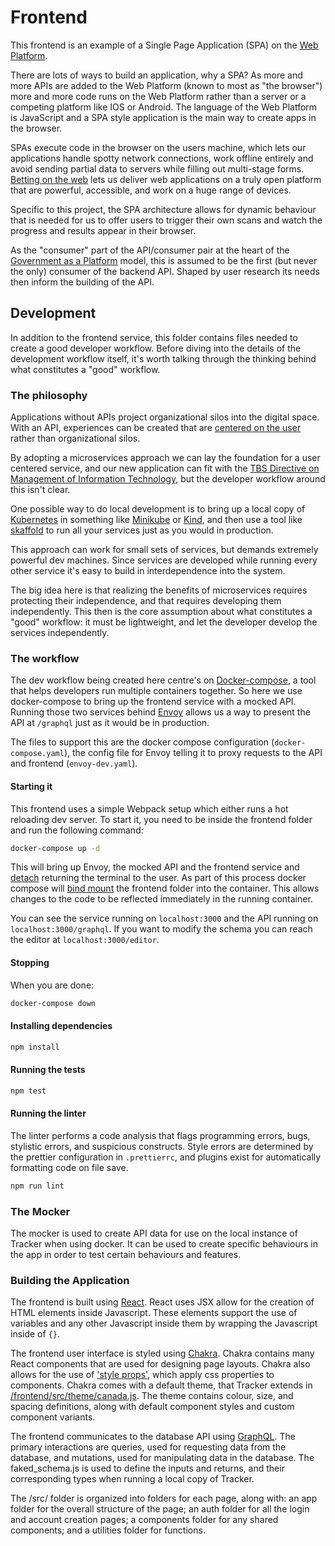 # Frontend

This frontend is an example of a Single Page Application (SPA) on the [Web Platform](https://platform.html5.org).

There are lots of ways to build an application, why a SPA? As more and more APIs are added to the Web Platform (known to most as "the browser") more and more code runs on the Web Platform rather than a server or a competing platform like IOS or Android.
The language of the Web Platform is JavaScript and a SPA style application is the main way to create apps in the browser.

SPAs execute code in the browser on the users machine, which lets our applications handle spotty network connections, work offline entirely and avoid sending partial data to servers while filling out multi-stage forms.
[Betting on the web](https://joreteg.com/blog/betting-on-the-web) lets us deliver web applications on a truly open platform that are powerful, accessible, and work on a huge range of devices.

Specific to this project, the SPA architecture allows for dynamic behaviour that is needed for us to offer users to trigger their own scans and watch the progress and results appear in their browser.

As the "consumer" part of the API/consumer pair at the heart of the [Government as a Platform](https://medium.com/digitalhks/government-as-a-platform-the-hard-problems-part-1-introduction-b57269bcdc6f) model, this is assumed to be the first (but never the only) consumer of the backend API.
Shaped by user research its needs then inform the building of the API.

## Development

In addition to the frontend service, this folder contains files needed to create a good developer workflow.
Before diving into the details of the development workflow itself, it's worth talking through the thinking behind what constitutes a "good" workflow.

### The philosophy

Applications without APIs project organizational silos into the digital space.
With an API, experiences can be created that are [centered on the user](https://www.publictechnology.net/articles/features/interview-singapore%E2%80%99s-digital-chief-redesigning-government-around-%E2%80%98moments-life%E2%80%99) rather than organizational silos.

By adopting a microservices approach we can lay the foundation for a user centered service, and our new application can fit with the [TBS Directive on Management of Information Technology](https://www.tbs-sct.gc.ca/pol/doc-eng.aspx?id=15249#claD.2.2.4), but the developer workflow around this isn't clear.

One possible way to do local development is to bring up a local copy of [Kubernetes](https://kubernetes.io/) in something like [Minikube](https://minikube.sigs.k8s.io/) or [Kind](https://kind.sigs.k8s.io/), and then use a tool like [skaffold](https://skaffold.dev/) to run all your services just as you would in production.

This approach can work for small sets of services, but demands extremely powerful dev machines.
Since services are developed while running every other service it's easy to build in interdependence into the system.

The big idea here is that realizing the benefits of microservices requires protecting their independence, and that requires developing them independently.
This then is the core assumption about what constitutes a "good" workflow: it must be lightweight, and let the developer develop the services independently.

### The workflow

The dev workflow being created here centre's on [Docker-compose](https://docs.docker.com/compose/), a tool that helps developers run multiple containers together.
So here we use docker-compose to bring up the frontend service with a mocked API.
Running those two services behind [Envoy](https://www.envoyproxy.io/) allows us a way to present the API at `/graphql` just as it would be in production.

The files to support this are the docker compose configuration (`docker-compose.yaml`), the config file for Envoy telling it to proxy requests to the API and frontend (`envoy-dev.yaml`).

#### Starting it

This frontend uses a simple Webpack setup which either runs a hot reloading dev server.
To start it, you need to be inside the frontend folder and run the following command:

```sh
docker-compose up -d
```

This will bring up Envoy, the mocked API and the frontend service and [detach](https://docs.docker.com/compose/reference/up/) returning the terminal to the user.
As part of this process docker compose will [bind mount](https://docs.docker.com/storage/bind-mounts/) the frontend folder into the container.
This allows changes to the code to be reflected immediately in the running container.

You can see the service running on `localhost:3000` and the API running on `localhost:3000/graphql`.
If you want to modify the schema you can reach the editor at `localhost:3000/editor`.

#### Stopping

When you are done:

```sh
docker-compose down
```

#### Installing dependencies

```sh
npm install
```

#### Running the tests

```sh
npm test
```

#### Running the linter

The linter performs a code analysis that flags programming errors, bugs, stylistic errors, and suspicious constructs.
Style errors are determined by the prettier configuration in `.prettierrc`, and plugins exist for automatically formatting code on file save.

```sh
npm run lint
```

### The Mocker

The mocker is used to create API data for use on the local instance of Tracker when using docker.
It can be used to create specific behaviours in the app in order to test certain behaviours and features.

### Building the Application

The frontend is built using [React](https://reactjs.org/docs/getting-started.html).
React uses JSX allow for the creation of HTML elements inside Javascript.
These elements support the use of variables and any other Javascript inside them by wrapping the Javascript inside of `{}`.

The frontend user interface is styled using [Chakra](https://chakra-ui.com/).
Chakra contains many React components that are used for designing page layouts.
Chakra also allows for the use of ['style props'](https://chakra-ui.com/docs/features/style-props), which apply css properties to components.
Chakra comes with a default theme, that Tracker extends in [/frontend/src/theme/canada.js](https://github.com/canada-ca/tracker/blob/master/frontend/src/theme/canada.js).
The theme contains colour, size, and spacing definitions, along with default component styles and custom component variants.

The frontend communicates to the database API using [GraphQL](https://graphql.org/).
The primary interactions are queries, used for requesting data from the database, and mutations, used for manipulating data in the database.
The faked_schema.js is used to define the inputs and returns, and their corresponding types when running a local copy of Tracker.

The /src/ folder is organized into folders for each page, along with:
an app folder for the overall structure of the page;
an auth folder for all the login and account creation pages;
a components folder for any shared components;
and a utilities folder for functions.
